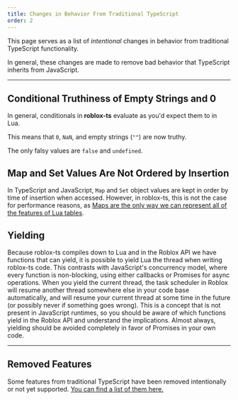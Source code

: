 ```yaml
---
title: Changes in Behavior From Traditional TypeScript
order: 2
---
```

This page serves as a list of _intentional_ changes in behavior from traditional TypeScript functionality.

In general, these changes are made to remove bad behavior that TypeScript inherits from JavaScript.

***

## Conditional Truthiness of Empty Strings and 0
In general, conditionals in **roblox-ts** evaluate as you'd expect them to in Lua.

This means that `0`, `NaN`, and empty strings (`""`) are now truthy.

The only falsy values are `false` and `undefined`.

## Map and Set Values Are Not Ordered by Insertion
In TypeScript and JavaScript, `Map` and `Set` object values are kept in order by time of insertion when accessed. However, in roblox-ts, this is not the case for performance reasons, as [Maps are the only way we can represent all of the features of Lua tables](/docs/workflow-issues#objects-may-only-have-string-keys).

## Yielding
Because roblox-ts compiles down to Lua and in the Roblox API we have functions that can yield, it is possible to yield Lua the thread when writing roblox-ts code. This contrasts with JavaScript's concurrency model, where every function is non-blocking, using either callbacks or Promises for async operations. When you yield the current thread, the task scheduler in Roblox will resume another thread somewhere else in your code base automatically, and will resume your current thread at some time in the future (or possibly never if something goes wrong). This is a concept that is not present in JavaScript runtimes, so you should be aware of which functions yield in the Roblox API and understand the implications. Almost always, yielding should be avoided completely in favor of Promises in your own code.


***

## Removed Features
Some features from traditional TypeScript have been removed intentionally or not yet supported.
[You can find a list of them here.](https://github.com/roblox-ts/roblox-ts/wiki/Known-Unsupported-Features)

